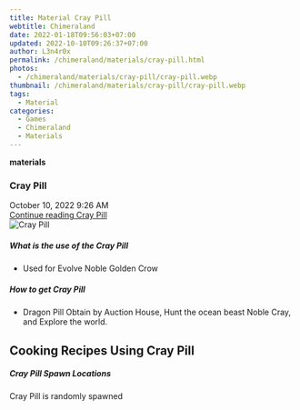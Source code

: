 ```yaml
---
title: Material Cray Pill
webtitle: Chimeraland
date: 2022-01-18T09:56:03+07:00
updated: 2022-10-10T09:26:37+07:00
author: L3n4r0x
permalink: /chimeraland/materials/cray-pill.html
photos:
  - /chimeraland/materials/cray-pill/cray-pill.webp
thumbnail: /chimeraland/materials/cray-pill/cray-pill.webp
tags:
  - Material
categories:
  - Games
  - Chimeraland
  - Materials
---
```


<section id="bootstrap-wrapper">
  <link
    rel="stylesheet"
    href="https://cdn.statically.io/gh/dimaslanjaka/Web-Manajemen/40ac3225/css/bootstrap-4.5-wrapper.css"
  />
  <div
    class="row g-0 border rounded overflow-hidden flex-md-row mb-4 shadow-sm position-relative"
  >
    <div class="col p-4 d-flex flex-column position-static">
      <strong class="d-inline-block mb-2 text-success">materials</strong>
      <h3 class="mb-0">Cray Pill</h3>
      <div class="mb-1 text-muted">October 10, 2022 9:26 AM</div>
      <a
        href="/chimeraland/materials/cray-pill.html"
        class="stretched-link d-none"
        >Continue reading Cray Pill</a
      >
    </div>
    <div class="col-auto d-none d-lg-block">
      <img
        src="/chimeraland/materials/cray-pill/cray-pill.webp"
        alt="Cray Pill"
      />
    </div>
  </div>
  <div class="row">
    <div class="col-lg-6 col-12 mb-2">
      <div class="card">
        <div class="card-body">
          <h5 class="card-title">What is the use of the Cray Pill</h5>
          <div class="card-text">
            <ul>
              <li>Used for Evolve Noble Golden Crow</li>
            </ul>
          </div>
        </div>
      </div>
    </div>
    <div class="col-lg-6 col-12 mb-2">
      <div class="card">
        <div class="card-body">
          <h5 class="card-title">How to get Cray Pill</h5>
          <div class="card-text">
            <ul>
              <li>
                Dragon Pill Obtain by Auction House, Hunt the ocean beast Noble
                Cray, and Explore the world.
              </li>
            </ul>
          </div>
        </div>
      </div>
    </div>
    <div class="col-lg-6 col-12 mb-2">
      <h2 id="cookable">Cooking Recipes Using Cray Pill</h2>
    </div>
    <div class="col-12 mb-2">
      <h5>Cray Pill Spawn Locations</h5>
      <p>Cray Pill is randomly spawned</p>
    </div>
  </div>
</section>